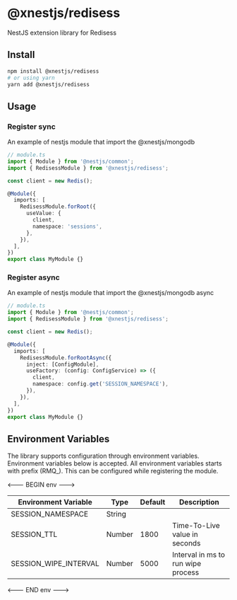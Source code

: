 # @xnestjs/redisess

NestJS extension library for Redisess

## Install

```sh
npm install @xnestjs/redisess
# or using yarn
yarn add @xnestjs/redisess
```

## Usage

### Register sync

An example of nestjs module that import the @xnestjs/mongodb

```ts
// module.ts
import { Module } from '@nestjs/common';
import { RedisessModule } from '@xnestjs/redisess';

const client = new Redis();

@Module({
  imports: [
    RedisessModule.forRoot({
      useValue: {
        client,
        namespace: 'sessions',
      },
    }),
  ],
})
export class MyModule {}
```

### Register async

An example of nestjs module that import the @xnestjs/mongodb async

```ts
// module.ts
import { Module } from '@nestjs/common';
import { RedisessModule } from '@xnestjs/redisess';

const client = new Redis();

@Module({
  imports: [
    RedisessModule.forRootAsync({
      inject: [ConfigModule],
      useFactory: (config: ConfigService) => ({
        client,
        namespace: config.get('SESSION_NAMESPACE'),
      }),
    }),
  ],
})
export class MyModule {}
```

## Environment Variables

The library supports configuration through environment variables. Environment variables below is accepted.
All environment variables starts with prefix (RMQ\_). This can be configured while registering the module.

<--- BEGIN env --->

| Environment Variable  | Type   | Default | Description                        |
| --------------------- | ------ | ------- | ---------------------------------- |
| SESSION_NAMESPACE     | String |         |                                    |
| SESSION_TTL           | Number | 1800    | Time-To-Live value in seconds      |
| SESSION_WIPE_INTERVAL | Number | 5000    | Interval in ms to run wipe process |

<--- END env --->
